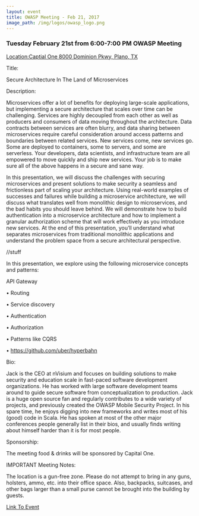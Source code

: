 ```yaml
---
layout: event
title: OWASP Meeting - Feb 21, 2017
image_path: /img/logos/owasp_logo.png
---
```

### Tuesday February 21st from 6:00-7:00 PM OWASP Meeting
[Location:Captial One 8000 Dominion Pkwy, Plano, TX](https://maps.google.com/maps?f=q&hl=en&q=8000+Dominion+Pkwy%2C+Plano%2C+TX%2C+us)

Title:

Secure Architecture In The Land of Microservices

Description:

Microservices offer a lot of benefits for deploying large-scale applications, but implementing a secure architecture that scales over time can be challenging. Services are highly decoupled from each other as well as producers and consumers of data moving throughout the architecture. Data contracts between services are often blurry, and data sharing between microservices require careful consideration around access patterns and boundaries between related services. New services come, new services go. Some are deployed to containers, some to servers, and some are serverless. Your developers, data scientists, and infrastructure team are all empowered to move quickly and ship new services. Your job is to make sure all of the above happens in a secure and sane way.

In this presentation, we will discuss the challenges with securing microservices and present solutions to make security a seamless and frictionless part of scaling your architecture. Using real-world examples of successes and failures while building a microservice architecture, we will discuss what translates well from monolithic design to microservices, and the bad habits you should leave behind. We will demonstrate how to build authentication into a microservice architecture and how to implement a granular authorization scheme that will work effectively as you introduce new services. At the end of this presentation, you’ll understand what separates microservices from traditional monolithic applications and understand the problem space from a secure architectural perspective.

//stuff

In this presentation, we explore using the following microservice concepts and patterns:

API Gateway

• Routing

• Service discovery

• Authentication

• Authorization

• Patterns like CQRS

• https://github.com/uber/hyperbahn

Bio:

Jack is the CEO at nVisium and focuses on building solutions to make security and education scale in fast-paced software development organizations. He has worked with large software development teams around to guide secure software from conceptualization to production. Jack is a huge open source fan and regularly contributes to a wide variety of projects, and previously created the OWASP Mobile Security Project. In his spare time, he enjoys digging into new frameworks and writes most of his (good) code in Scala. He has spoken at most of the other major conferences people generally list in their bios, and usually finds writing about himself harder than it is for most people.

Sponsorship:

The meeting food & drinks will be sponsored by Capital One.

IMPORTANT Meeting Notes:

The location is a gun-free zone.  Please do not attempt to bring in any guns, holsters, ammo, etc. into their office space.  Also, backpacks, suitcases, and other bags larger than a small purse cannot be brought into the building by guests.

[Link To Event](https://www.meetup.com/Dallas-The-Open-Web-Application-Security-Project-Meetup/events/235251815/)
